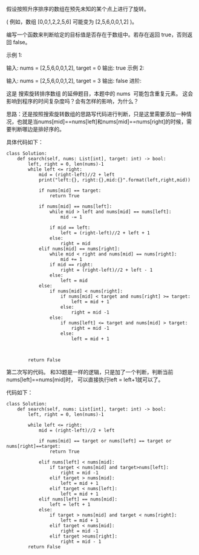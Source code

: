 假设按照升序排序的数组在预先未知的某个点上进行了旋转。

( 例如，数组 [0,0,1,2,2,5,6] 可能变为 [2,5,6,0,0,1,2] )。

编写一个函数来判断给定的目标值是否存在于数组中。若存在返回 true，否则返回 false。

示例 1:

输入: nums = [2,5,6,0,0,1,2], target = 0
输出: true
示例 2:

输入: nums = [2,5,6,0,0,1,2], target = 3
输出: false
进阶:

这是 搜索旋转排序数组 的延伸题目，本题中的 nums  可能包含重复元素。
这会影响到程序的时间复杂度吗？会有怎样的影响，为什么？


思路：还是按照搜索旋转数组的思路写代码进行判断，只是这里需要添加一种情况，也就是当nums[mid]==nums[left]和nums[mid]==nums[right]的时候，需要判断哪边是排好序的。


具体代码如下：
```
class Solution:
    def search(self, nums: List[int], target: int) -> bool:
        left, right = 0, len(nums)-1
        while left <= right:
            mid = (right-left)//2 + left
            print("left:{}, right:{},mid:{}".format(left,right,mid))

            if nums[mid] == target:
                return True

            if nums[mid] == nums[left]:
                while mid > left and nums[mid] == nums[left]:
                    mid -= 1
                
                if mid == left:
                    left = (right-left)//2 + left + 1
                else:
                    right = mid
            elif nums[mid] == nums[right]:
                while mid < right and nums[mid] == nums[right]:
                    mid += 1
                if mid == right:
                    right = (right-left)//2 + left - 1
                else:
                    left = mid
            else:
                if nums[mid] < nums[right]:
                    if nums[mid] < target and nums[right] >= target:
                        left = mid + 1
                    else:
                        right = mid -1
                else:
                    if nums[left] <= target and nums[mid] > target:
                        right = mid -1
                    else:
                        left = mid + 1

            

        return False
```


第二次写的代码。
和33题是一样的逻辑，只是加了一个判断，判断当前nums[left]==nums[mid]时，
可以直接执行left = left+1就可以了。


代码如下：
```
class Solution:
    def search(self, nums: List[int], target: int) -> bool:
        left, right = 0, len(nums)-1

        while left <= right:
            mid = (right-left)//2 + left

            if nums[mid] == target or nums[left] == target or nums[right]==target:
                return True 
            
            elif nums[left] < nums[mid]:
                if target < nums[mid] and target>nums[left]:
                    right = mid -1
                elif target > nums[mid]:
                    left = mid + 1
                elif target < nums[left]:
                    left = mid + 1
            elif nums[left] == nums[mid]:
                left = left + 1
            else:
                if target > nums[mid] and target < nums[right]:
                    left = mid + 1
                elif target < nums[mid]:
                    right = mid -1
                elif target >nums[right]:
                    right = mid - 1
        return False 

```

